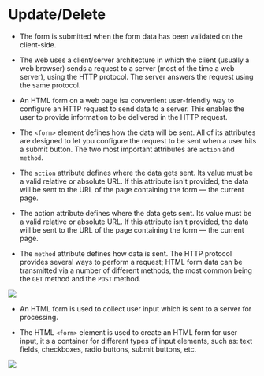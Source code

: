 # Update/Delete

- The form is submitted when the form data has been validated on the client-side. 

- The web uses a client/server architecture in which the client (usually a web browser) sends a request to a server (most of the time a web server), using the HTTP protocol. The server answers the request using the same protocol.

- An HTML form on a web page isa convenient user-friendly way to configure an HTTP request to send data to a server. This enables the user to provide information to be delivered in the HTTP request.

- The `<form>` element defines how the data will be sent. All of its attributes are designed to let you configure the request to be sent when a user hits a submit button. The two most important attributes are `action` and `method`.

- The `action` attribute defines where the data gets sent. Its value must be a valid relative or absolute URL. If this attribute isn't provided, the data will be sent to the URL of the page containing the form — the current page.

- The action attribute defines where the data gets sent. Its value must be a valid relative or absolute URL. If this attribute isn't provided, the data will be sent to the URL of the page containing the form — the current page.

- The `method` attribute defines how data is sent. The HTTP protocol provides several ways to perform a request; HTML form data can be transmitted via a number of different methods, the most common being the `GET` method and the `POST` method.

![](http://www.tcpipguide.com/free/diagrams/httpclientserver.png)

- An HTML form is used to collect user input which is sent to a server for processing.

- The HTML `<form>` element is used to create an HTML form for user input, it s a container for different types of input elements, such as: text fields, checkboxes, radio buttons, submit buttons, etc.

![](https://spyrestudios.com/wp-content/uploads/517.jpg)
